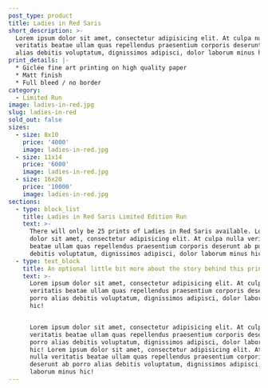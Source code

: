 ```yaml
---
post_type: product
title: Ladies in Red Saris
short_description: >-
  Lorem ipsum dolor sit amet, consectetur adipisicing elit. At culpa nulla
  veritatis beatae ullam quas repellendus praesentium corporis deserunt ab porro
  alias debitis voluptatum, dignissimos adipisci, dolor laborum minus hic!
print_details: |-
  * Giclée fine art printing on high quality paper
  * Matt finish
  * Full bleed / no border
category:
  - Limited Run
image: ladies-in-red.jpg
slug: ladies-in-red
sold_out: false
sizes:
  - size: 8x10
    price: '4000'
    image: ladies-in-red.jpg
  - size: 11x14
    price: '6000'
    image: ladies-in-red.jpg
  - size: 16x20
    price: '10000'
    image: ladies-in-red.jpg
sections:
  - type: block_list
    title: Ladies in Red Saris Limited Edition Run
    text: >-
      There will only be 25 prints of Ladies in Red Saris available. Lorem ipsum
      dolor sit amet, consectetur adipisicing elit. At culpa nulla veritatis
      beatae ullam quas repellendus praesentium corporis deserunt ab porro alias
      debitis voluptatum, dignissimos adipisci, dolor laborum minus hic!
  - type: text_block
    title: An optional little bit more about the story behind this print
    text: >-
      Lorem ipsum dolor sit amet, consectetur adipisicing elit. At culpa nulla
      veritatis beatae ullam quas repellendus praesentium corporis deserunt ab
      porro alias debitis voluptatum, dignissimos adipisci, dolor laborum minus
      hic!


      Lorem ipsum dolor sit amet, consectetur adipisicing elit. At culpa nulla
      veritatis beatae ullam quas repellendus praesentium corporis deserunt ab
      porro alias debitis voluptatum, dignissimos adipisci, dolor laborum minus
      hic! Lorem ipsum dolor sit amet, consectetur adipisicing elit. At culpa
      nulla veritatis beatae ullam quas repellendus praesentium corporis
      deserunt ab porro alias debitis voluptatum, dignissimos adipisci, dolor
      laborum minus hic!
---
```

